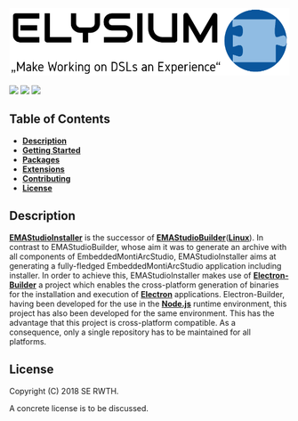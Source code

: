 ![](doc/images/elysium-emas.png)

![](https://img.shields.io/badge/EmbeddedMontiArcStudio_Version-2.0.1-blue.svg?longCache=true&style=flat-square)
![](https://img.shields.io/badge/Elysium_Version-2018.10.28-blue.svg?longCache=true&style=flat-square)
![](https://img.shields.io/badge/Manager_Version-2018.12.05-blue.svg?longCache=true&style=flat-square)

## Table of Contents
* [**Description**](#description)
* [**Getting Started**](doc/GettingStarted.md)
* [**Packages**](packages)
* [**Extensions**](extensions)
* [**Contributing**](doc/Contributing.md)
* [**License**](#license)

## Description
[**EMAStudioInstaller**](README.md) is the successor of
[**EMAStudioBuilder**](https://git.rwth-aachen.de/monticore/EmbeddedMontiArc/utilities/EMAStudioBuilder)([**Linux**](https://git.rwth-aachen.de/monticore/EmbeddedMontiArc/utilities/EMAStudioBuilderLinux)).
In contrast to EMAStudioBuilder, whose aim it was to generate an archive with all components of EmbeddedMontiArcStudio,
EMAStudioInstaller aims at generating a fully-fledged EmbeddedMontiArcStudio application including installer. In order
to achieve this, EMAStudioInstaller makes use of
[**Electron-Builder**](https://github.com/electron-userland/electron-builder) a project which enables the cross-platform
generation of binaries for the installation and execution of [**Electron**](https://electronjs.org/) applications.
Electron-Builder, having been developed for the use in the [**Node.js**](https://nodejs.org/) runtime environment, this
project has also been developed for the same environment. This has the advantage that this project is cross-platform
compatible. As a consequence, only a single repository has to be maintained for all platforms.

## License
Copyright (C) 2018 SE RWTH.

A concrete license is to be discussed.